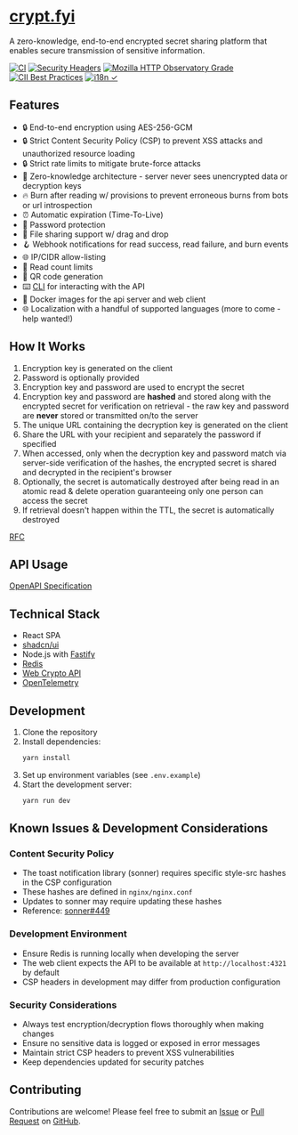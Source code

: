 # [crypt.fyi](https://crypt.fyi)

A zero-knowledge, end-to-end encrypted secret sharing platform that enables secure transmission of sensitive information.

[![CI](https://github.com/osbytes/crypt.fyi/actions/workflows/ci.yml/badge.svg)](https://github.com/osbytes/crypt.fyi/actions/workflows/ci.yml)
[![Security Headers](https://img.shields.io/badge/Security%20Headers-A-brightgreen)](https://securityheaders.com/?q=https://www.crypt.fyi&followRedirects=on)
[![Mozilla HTTP Observatory Grade](https://img.shields.io/mozilla-observatory/grade-score/crypt.fyi)](https://developer.mozilla.org/en-US/observatory/analyze?host=crypt.fyi)
[![CII Best Practices](https://bestpractices.coreinfrastructure.org/projects/9850/badge)](https://bestpractices.coreinfrastructure.org/projects/9850)
[![i18n ✓](https://img.shields.io/badge/i18n-✓-blue?logo=translate)](https://github.com/osbytes/crypt.fyi/tree/main/packages/core/src/i18n/locales)

## Features

- 🔒 End-to-end encryption using AES-256-GCM
- 🔒 Strict Content Security Policy (CSP) to prevent XSS attacks and unauthorized resource loading
- 🔒 Strict rate limits to mitigate brute-force attacks
- 🤫 Zero-knowledge architecture - server never sees unencrypted data or decryption keys
- 🔥 Burn after reading w/ provisions to prevent erroneous burns from bots or url introspection
- ⏰ Automatic expiration (Time-To-Live)
- 🔑 Password protection
- 📁 File sharing support w/ drag and drop
- 🪝 Webhook notifications for read success, read failure, and burn events
- 🌐 IP/CIDR allow-listing
- 🔢 Read count limits
- 📱 QR code generation
- ⌨️ [CLI](https://www.npmjs.com/package/@crypt.fyi/cli) for interacting with the API
- 🐳 Docker images for the api server and web client
- 🌐 Localization with a handful of supported languages (more to come - help wanted!)

## How It Works

1. Encryption key is generated on the client
1. Password is optionally provided
1. Encryption key and password are used to encrypt the secret
1. Encryption key and password are **hashed** and stored along with the encrypted secret for verification on retrieval - the raw key and password are **never** stored or transmitted on/to the server
1. The unique URL containing the decryption key is generated on the client
1. Share the URL with your recipient and separately the password if specified
1. When accessed, only when the decryption key and password match via server-side verification of the hashes, the encrypted secret is shared and decrypted in the recipient's browser
1. Optionally, the secret is automatically destroyed after being read in an atomic read & delete operation guaranteeing only one person can access the secret
1. If retrieval doesn't happen within the TTL, the secret is automatically destroyed

[RFC](./SPECIFICATION.md)

## API Usage

[OpenAPI Specification](https://api.crypt.fyi/docs)

## Technical Stack

- React SPA
- [shadcn/ui](https://ui.shadcn.com/docs)
- Node.js with [Fastify](https://fastify.dev/)
- [Redis](https://redis.io/)
- [Web Crypto API](https://developer.mozilla.org/en-US/docs/Web/API/Web_Crypto_API)
- [OpenTelemetry](https://opentelemetry.io/)

## Development

1. Clone the repository
2. Install dependencies:
   ```bash
   yarn install
   ```
3. Set up environment variables (see `.env.example`)
4. Start the development server:
   ```bash
   yarn run dev
   ```

## Known Issues & Development Considerations

### Content Security Policy

- The toast notification library (sonner) requires specific style-src hashes in the CSP configuration
- These hashes are defined in `nginx/nginx.conf`
- Updates to sonner may require updating these hashes
- Reference: [sonner#449](https://github.com/emilkowalski/sonner/issues/449)

### Development Environment

- Ensure Redis is running locally when developing the server
- The web client expects the API to be available at `http://localhost:4321` by default
- CSP headers in development may differ from production configuration

### Security Considerations

- Always test encryption/decryption flows thoroughly when making changes
- Ensure no sensitive data is logged or exposed in error messages
- Maintain strict CSP headers to prevent XSS vulnerabilities
- Keep dependencies updated for security patches

## Contributing

Contributions are welcome! Please feel free to submit an [Issue](https://github.com/osbytes/crypt.fyi/issues) or [Pull Request](https://github.com/osbytes/crypt.fyi/pulls) on [GitHub](https://github.com/osbytes/crypt.fyi).
